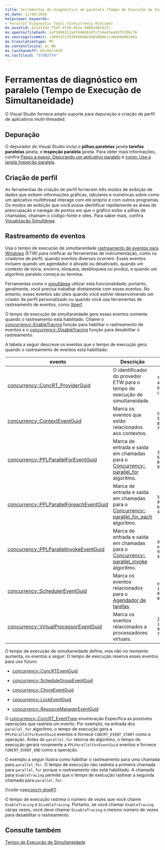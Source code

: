 ```yaml
---
title: Ferramentas de diagnóstico em paralelo (Tempo de Execução de Simultaneidade)
ms.date: 11/04/2016
helpviewer_keywords:
- Parallel Diagnostic Tools [Concurrency Runtime]
ms.assetid: b1a3f1d2-f5df-4f29-852e-906b3d8341fc
ms.openlocfilehash: 2af1898312a4f448d618fcfc4e43ea93f5f0bc76
ms.sourcegitcommit: c3093251193944840e3d0a068ecc30e6449624ba
ms.translationtype: MT
ms.contentlocale: pt-BR
ms.lasthandoff: 03/04/2019
ms.locfileid: "57302774"
---
```

# <a name="parallel-diagnostic-tools-concurrency-runtime"></a>Ferramentas de diagnóstico em paralelo (Tempo de Execução de Simultaneidade)

O Visual Studio fornece amplo suporte para depuração e criação de perfil de aplicativos multi-threaded.

## <a name="debugging"></a>Depuração

O depurador do Visual Studio inclui o **pilhas paralelas** janela **tarefas paralelas** janela, e **inspeção paralela** janela. Para obter mais informações, confira [Passo a passo: Depurando um aplicativo paralelo](/visualstudio/debugger/walkthrough-debugging-a-parallel-application) e [como: Use a janela Inspeção paralela](/visualstudio/debugger/how-to-use-the-parallel-watch-window).

## <a name="profiling"></a>Criação de perfil

As ferramentas de criação de perfil fornecem três modos de exibição de dados que exibem informações gráficas, tabulares e numéricas sobre como um aplicativo multithread interage com ele próprio e com outros programas. Os modos de exibição que você possa identificar rapidamente as áreas de preocupação e navegar de pontos em que o gráfico exibe a pilhas de chamadas, chamam o código-fonte e sites. Para saber mais, confira [Visualização Simultânea](/visualstudio/profiling/concurrency-visualizer).

## <a name="event-tracing"></a>Rastreamento de eventos

Usa o tempo de execução de simultaneidade [rastreamento de eventos para Windows](/windows/desktop/ETW/event-tracing-portal) (ETW) para notificar as ferramentas de instrumentação, como os criadores de perfil, quando eventos diversos ocorrem. Esses eventos incluem quando um agendador é ativado ou desativado, quando um contexto de inicia, encerra, bloqueia, desbloqueia ou produz, e quando um algoritmo paralelo começa ou termina.

Ferramentas como o [simultânea](/visualstudio/profiling/concurrency-visualizer) utilizar esta funcionalidade; portanto, geralmente, você precisa trabalhar diretamente com esses eventos. No entanto, esses eventos são úteis quando você estiver desenvolvendo um criador de perfil personalizado ou quando você usa ferramentas de rastreamento de eventos, como [Xperf](http://go.microsoft.com/fwlink/p/?linkid=160628).

O tempo de execução de simultaneidade gera esses eventos somente quando o rastreamento está habilitado. Chame o [concurrency::EnableTracing](reference/concurrency-namespace-functions.md#enabletracing) função para habilitar o rastreamento de eventos e o [concurrency::DisableTracing](reference/concurrency-namespace-functions.md#disabletracing) função para desabilitar o rastreamento.

A tabela a seguir descreve os eventos que o tempo de execução gera quando o rastreamento de eventos está habilitado:

|evento|Descrição|Valor|
|-----------|-----------------|-----------|
|[concurrency::ConcRT_ProviderGuid](reference/concurrency-namespace-constants1.md#concrt_providerguid)|O identificador do provedor ETW para o tempo de execução de simultaneidade.|`f7b697a3-4db5-4d3b-be71-c4d284e6592f`|
|[concurrency::ContextEventGuid](reference/concurrency-namespace-constants1.md#contexteventguid)|Marca os eventos que estão relacionados aos contextos.|`5727a00f-50be-4519-8256-f7699871fecb`|
|[concurrency::PPLParallelForEventGuid](reference/concurrency-namespace-constants1.md#pplparallelforeventguid)|Marca de entrada e saída em chamadas para o [Concurrency:: parallel_for](reference/concurrency-namespace-functions.md#parallel_for) algoritmo.|`31c8da6b-6165-4042-8b92-949e315f4d84`|
|[concurrency::PPLParallelForeachEventGuid](reference/concurrency-namespace-constants1.md#pplparallelforeacheventguid)|Marca de entrada e saída em chamadas para o [Concurrency:: parallel_for_each](reference/concurrency-namespace-functions.md#parallel_for_each) algoritmo.|`5cb7d785-9d66-465d-bae1-4611061b5434`|
|[concurrency::PPLParallelInvokeEventGuid](reference/concurrency-namespace-constants1.md#pplparallelinvokeeventguid)|Marca de entrada e saída em chamadas para o [Concurrency:: parallel_invoke](reference/concurrency-namespace-functions.md#parallel_invoke) algoritmo.|`d1b5b133-ec3d-49f4-98a3-464d1a9e4682`|
|[concurrency::SchedulerEventGuid](reference/concurrency-namespace-constants1.md#schedulereventguid)|Marca os eventos relacionados para o [Agendador de tarefas](../../parallel/concrt/task-scheduler-concurrency-runtime.md).|`e2091f8a-1e0a-4731-84a2-0dd57c8a5261`|
|[concurrency::VirtualProcessorEventGuid](reference/concurrency-namespace-constants1.md#virtualprocessoreventguid)|Marca os eventos relacionados a processadores virtuais.|`2f27805f-1676-4ecc-96fa-7eb09d44302f`|

O tempo de execução de simultaneidade define, mas não no momento aumenta, os eventos a seguir. O tempo de execução reserva esses eventos para uso futuro:

- [concurrency::ConcRTEventGuid](reference/concurrency-namespace-constants1.md#concrteventguid)

- [concurrency::ScheduleGroupEventGuid](reference/concurrency-namespace-constants1.md#schedulereventguid)

- [concurrency::ChoreEventGuid](reference/concurrency-namespace-constants1.md#choreeventguid)

- [concurrency::LockEventGuid](reference/concurrency-namespace-constants1.md#lockeventguid)

- [concurrency::ResourceManagerEventGuid](reference/concurrency-namespace-constants1.md#resourcemanagereventguid)

O [concurrency::ConcRT_EventType](reference/concurrency-namespace-enums.md#concrt_eventtype) enumeração Especifica as possíveis operações que rastreia um evento. Por exemplo, na entrada dos `parallel_for` algoritmo, o tempo de execução gera a `PPLParallelForEventGuid` eventos e fornece `CONCRT_EVENT_START` como a operação. Antes do `parallel_for` retorna de algoritmo, o tempo de execução gerará novamente a `PPLParallelForEventGuid` eventos e fornece `CONCRT_EVENT_END` como a operação.

O exemplo a seguir ilustra como habilitar o rastreamento para uma chamada para `parallel_for`. O tempo de execução não rastreia a primeira chamada para `parallel_for` porque o rastreamento não está habilitado. A chamada para `EnableTracing` permite que o tempo de execução rastrear a segunda chamada para `parallel_for`.

[!code-cpp[concrt-etw#1](../../parallel/concrt/codesnippet/cpp/parallel-diagnostic-tools-concurrency-runtime_1.cpp)]

O tempo de execução rastreia o número de vezes que você chame `EnableTracing` e `DisableTracing`. Portanto, se você chamar `EnableTracing` várias vezes, você deve chamar `DisableTracing` o mesmo número de vezes para desabilitar o rastreamento.

## <a name="see-also"></a>Consulte também

[Tempo de Execução de Simultaneidade](../../parallel/concrt/concurrency-runtime.md)
